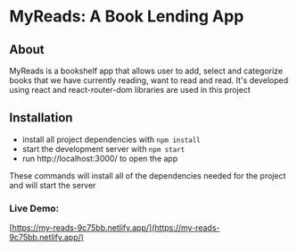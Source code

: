 # MyReads: A Book Lending App
## About

MyReads is a bookshelf app that allows user to add, select and categorize books that we have currently reading, want to read and read. It's developed using react and react-router-dom libraries are used in this project

## Installation

* install all project dependencies with `npm install`
* start the development server with `npm start`
* run http://localhost:3000/ to open the app

These commands will install all of the dependencies needed for the project and will start the server

### Live Demo: 
[https://my-reads-9c75bb.netlify.app/](https://my-reads-9c75bb.netlify.app/)